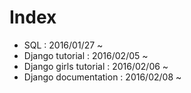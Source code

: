 # Index

- SQL : 2016/01/27 ~
- Django tutorial : 2016/02/05 ~
- Django girls tutorial : 2016/02/06 ~
- Django documentation : 2016/02/08 ~
